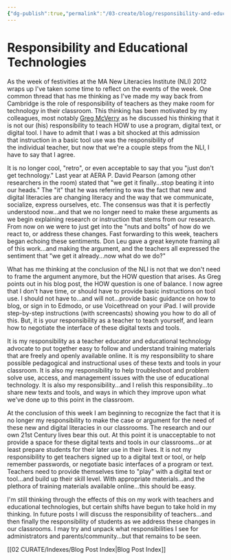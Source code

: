 ```yaml
---
{"dg-publish":true,"permalink":"/03-create/blog/responsibility-and-educational-technologies/","title":"Responsibility and Educational Technologies","tags":["edtech","icts","literacy","new-literacies","technology"]}
---
```


# Responsibility and Educational Technologies

As the week of festivities at the MA New Literacies Institute (NLI) 2012 wraps up I've taken some time to reflect on the events of the week. One common thread that has me thinking as I've made my way back from Cambridge is the role of responsibility of teachers as they make room for technology in their classroom. This thinking has been motivated by my colleagues, most notably [Greg McVerry](http://jgregmcverry.blogspot.com/2012/08/striking-balance-mnli2-day-2-reflection.html) as he discussed his thinking that it is not our (his) responsibility to teach HOW to use a program, digital text, or digital tool. I have to admit that I was a bit shocked at this admission that instruction in a basic tool use was the responsibility of the individual teacher, but now that we're a couple steps from the NLI, I have to say that I agree.

It is no longer cool, "retro", or even acceptable to say that you "just don't get technology." Last year at AERA P. David Pearson (among other researchers in the room) stated that "we get it finally...stop beating it into our heads." The "it" that he was referring to was the fact that new and digital literacies are changing literacy and the way that we communicate, socialize, express ourselves, etc. The consensus was that it is perfectly understood now...and that we no longer need to make these arguments as we begin explaining research or instruction that stems from our research. From now on we were to just get into the "nuts and bolts" of how do we react to, or address these changes. Fast forwarding to this week, teachers began echoing these sentiments. Don Leu gave a great keynote framing all of this work...and making the argument, and the teachers all expressed the sentiment that "we get it already...now what do we do?"

What has me thinking at the conclusion of the NLI is not that we don't need to frame the argument anymore, but the HOW question that arises. As Greg points out in his blog post, the HOW question is one of balance. I now agree that I don't have time, or should have to provide basic instructions on tool use. I should not have to...and will not...provide basic guidance on how to blog, or sign in to Edmodo, or use Voicethread on your iPad. I will provide step-by-step instructions (with screencasts) showing you how to do all of this. But, it is your responsibility as a teacher to teach yourself, and learn how to negotiate the interface of these digital texts and tools.

It is my responsibility as a teacher educator and educational technology advocate to put together easy to follow and understand training materials that are freely and openly available online. It is my responsibility to share possible pedagogical and instructional uses of these texts and tools in your classroom. It is also my responsibility to help troubleshoot and problem solve use, access, and management issues with the use of educational technology. It is also my responsibility...and I relish this responsibility...to share new texts and tools, and ways in which they improve upon what we've done up to this point in the classroom.

At the conclusion of this week I am beginning to recognize the fact that it is no longer my responsibility to make the case or argument for the need of these new and digital literacies in our classrooms. The research and our own 21st Century lives bear this out. At this point it is unacceptable to not provide a space for these digital texts and tools in our classrooms...or at least prepare students for their later use in their lives. It is not my responsibility to get teachers signed up to a digital text or tool, or help remember passwords, or negotiate basic interfaces of a program or text. Teachers need to provide themselves time to "play" with a digital text or tool...and build up their skill level. With appropriate materials...and the plethora of training materials available online...this should be easy.

I'm still thinking through the effects of this on my work with teachers and educational technologies, but certain shifts have begun to take hold in my thinking. In future posts I will discuss the responsibility of teachers...and then finally the responsibility of students as we address these changes in our classrooms. I may try and unpack what responsibilities I see for administrators and parents/community...but that remains to be seen.

[[02 CURATE/Indexes/Blog Post Index\|Blog Post Index]]